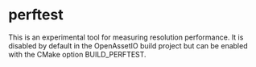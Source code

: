 # perftest

This is an experimental tool for measuring resolution performance. It is disabled by default in the OpenAssetIO build project but can be enabled with the CMake option BUILD_PERFTEST.